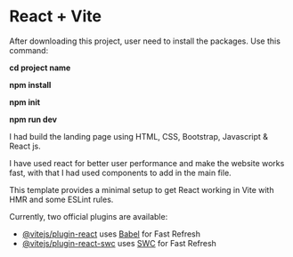 # React + Vite

After downloading this project, user need to install the packages.
Use this command:


**cd project name**


**npm install**


**npm init**

**npm run dev**

I had build the landing page using HTML, CSS, Bootstrap, Javascript & React js.

I have used react for better user performance and make the website works fast, with that I had used components to add in the main file.




This template provides a minimal setup to get React working in Vite with HMR and some ESLint rules.

Currently, two official plugins are available:

- [@vitejs/plugin-react](https://github.com/vitejs/vite-plugin-react/blob/main/packages/plugin-react/README.md) uses [Babel](https://babeljs.io/) for Fast Refresh
- [@vitejs/plugin-react-swc](https://github.com/vitejs/vite-plugin-react-swc) uses [SWC](https://swc.rs/) for Fast Refresh
